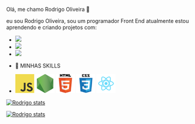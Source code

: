 Olá, me chamo Rodrigo Oliveira 👋

eu sou Rodrigo Oliveira, sou um programador Front End atualmente estou aprendendo e criando projetos com:

   -  <img src="https://img.shields.io/badge/HTML5-E34F26?style=for-the-badge&logo=html5&logoColor=white">
   -  <img src="https://img.shields.io/badge/CSS-239120?&style=for-the-badge&logo=css3&logoColor=white">
   -  <img src="https://img.shields.io/badge/JavaScript-F7DF1E?style=for-the-badge&logo=javascript&logoColor=black">
   
   -  🚀 MINHAS SKILLS
   -  <img src="https://raw.githubusercontent.com/github/explore/80688e429a7d4ef2fca1e82350fe8e3517d3494d/topics/javascript/javascript.png" width="50px">  <img     src="https://raw.githubusercontent.com/github/explore/80688e429a7d4ef2fca1e82350fe8e3517d3494d/topics/nodejs/nodejs.png" width="50px"> <img src="https://raw.githubusercontent.com/github/explore/80688e429a7d4ef2fca1e82350fe8e3517d3494d/topics/html/html.png" width="50px"> <img src="https://raw.githubusercontent.com/github/explore/80688e429a7d4ef2fca1e82350fe8e3517d3494d/topics/css/css.png" width="50px"> <img src="https://raw.githubusercontent.com/github/explore/80688e429a7d4ef2fca1e82350fe8e3517d3494d/topics/react/react.png" width="50px">




[![Rodrigo stats](https://github-readme-stats.vercel.app/api?username=dantas645089)](https://github.com/anuraghazra/github-readme-stats)

[![Rodrigo stats](https://github-readme-stats.vercel.app/api/top-langs/?username=dantas645089)](https://github.com/anuraghazra/github-readme-stats)


